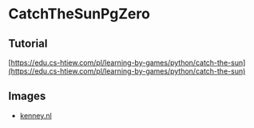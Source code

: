 # CatchTheSunPgZero

## Tutorial

[https://edu.cs-htiew.com/pl/learning-by-games/python/catch-the-sun](https://edu.cs-htiew.com/pl/learning-by-games/python/catch-the-sun)

## Images

- [kenney.nl](https://kenney.nl)
